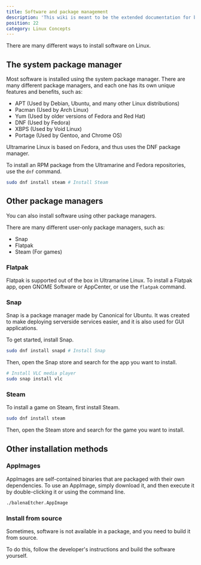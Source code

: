```yaml
---
title: Software and package management
description: 'This wiki is meant to be the extended documentation for both end users and developers, so it is separated in those two categories.'
position: 22
category: Linux Concepts
---
```


There are many different ways to install software on Linux.

## The system package manager


Most software is installed using the system package manager. There are many different package managers, and each one has its own unique features and benefits, such as:

- APT (Used by Debian, Ubuntu, and many other Linux distributions)
- Pacman (Used by Arch Linux)
- Yum (Used by older versions of Fedora and Red Hat)
- DNF (Used by Fedora)
- XBPS (Used by Void Linux)
- Portage (Used by Gentoo, and Chrome OS)

Ultramarine Linux is based on Fedora, and thus uses the DNF package manager.

To install an RPM package from the Ultramarine and Fedora repositories, use the `dnf` command.

```bash
sudo dnf install steam # Install Steam
```

## Other package managers

You can also install software using other package managers.

There are many different user-only package managers, such as:

- Snap
- Flatpak
- Steam (For games)

### Flatpak

Flatpak is supported out of the box in Ultramarine Linux. To install a Flatpak app, open GNOME Software or AppCenter, or use the `flatpak` command.


### Snap

Snap is a package manager made by Canonical for Ubuntu. It was created to make deploying serverside services easier, and it is also used for GUI applications.

To get started, install Snap.

```bash
sudo dnf install snapd # Install Snap
```

Then, open the Snap store and search for the app you want to install.

```bash
# Install VLC media player
sudo snap install vlc
```

### Steam

To install a game on Steam, first install Steam.

```bash
sudo dnf install steam
```

Then, open the Steam store and search for the game you want to install.


## Other installation methods

### AppImages

AppImages are self-contained binaries that are packaged with their own dependencies. To use an AppImage, simply download it, and then execute it by double-clicking it or using the command line.

```bash
./balenaEtcher.AppImage
```

### Install from source

Sometimes, software is not available in a package, and you need to build it from source.

To do this, follow the developer's instructions and build the software yourself.
